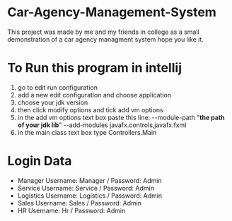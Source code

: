 # Car-Agency-Management-System
This project was made by me and my friends in college as a small demonstration of a car agency managment system hope you like it.
# To Run this program in intellij 
1. go to edit run configuration
2. add a new edit configuration and choose application
3. choose your jdk version
4. then click modify options and tick add vm options
5. in the add vm options text box paste this line: --module-path "**the path of your jdk lib**" --add-modules javafx.controls,javafx.fxml
6. in the main class text box type Controllers.Main    
# Login Data
*	Manager          Username: Manager   /  Password: Admin
*	Service          Username: Service   /  Password: Admin
*	Logistics        Username: Logistics /   Password: Admin
*	Sales            Username: Sales     /   Password: Admin
*	HR               Username: Hr        /   Password: Admin


